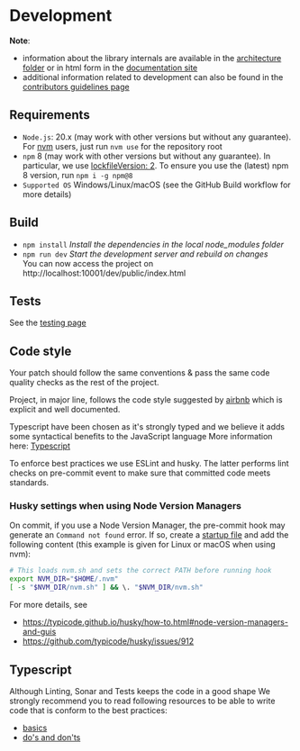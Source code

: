# Development

**Note**:
- information about the library internals are available in the [architecture folder](../users/architecture) or in html form in the [documentation site](https://process-analytics.github.io/bpmn-visualization-js/#_architecture_and_development)
- additional information related to development can also be found in the [contributors guidelines page](./README.md)

## Requirements

- `Node.js`: 20.x (may work with other versions but without any guarantee). For [nvm](https://github.com/nvm-sh/nvm) users, just run `nvm use` for the repository root
- `npm` 8 (may work with other versions but without any guarantee). In particular, we use [lockfileVersion: 2](https://docs.npmjs.com/cli/v8/configuring-npm/package-lock-json#lockfileversion). To ensure you use the (latest) npm 8 version, run `npm i -g npm@8`
- `Supported OS` Windows/Linux/macOS (see the GitHub Build workflow for more details)

## Build

- `npm install`           *Install the dependencies in the local node_modules folder*
- `npm run dev`           *Start the development server and rebuild on changes* <br>
                          You can now access the project on http://localhost:10001/dev/public/index.html

## Tests

See the [testing page](./testing.md)

## Code style

Your patch should follow the same conventions & pass the same code quality checks as the rest of the project.

Project, in major line, follows the code style suggested by [airbnb](https://github.com/airbnb/javascript) which is explicit and well documented.

Typescript have been chosen as it's strongly typed and we believe it adds some syntactical benefits to the JavaScript language
More information here: [Typescript](development.md#typescript) 

To enforce best practices we use ESLint and husky.
The latter performs lint checks on pre-commit event to make sure that committed code meets standards.

### Husky settings when using Node Version Managers

On commit, if you use a Node Version Manager, the pre-commit hook may generate an `Command not found` error.
If so, create a [startup file](https://typicode.github.io/husky/how-to.html#startup-files) and add the following content (this example is given for Linux or macOS when using nvm):
```bash
# This loads nvm.sh and sets the correct PATH before running hook
export NVM_DIR="$HOME/.nvm"
[ -s "$NVM_DIR/nvm.sh" ] && \. "$NVM_DIR/nvm.sh"
```

For more details, see
- https://typicode.github.io/husky/how-to.html#node-version-managers-and-guis
- https://github.com/typicode/husky/issues/912


## Typescript
Although Linting, Sonar and Tests keeps the code in a good shape
We strongly recommend you to read following resources to be able to write code that is conform to the best practices:
- [basics](https://www.typescriptlang.org/docs/handbook/basic-types.html)
- [do's and don'ts](https://www.typescriptlang.org/docs/handbook/declaration-files/do-s-and-don-ts.html)
